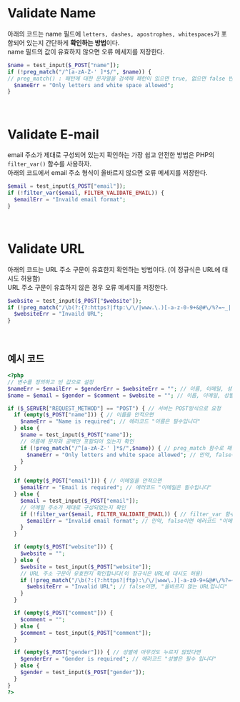# Validate Name<br>

아래의 코드는 name 필드에 `letters, dashes, apostrophes, whitespaces`가 포함되어 있는지 간단하게 **확인하는 방법**이다.<br>name 필드의 값이 유효하지 않으면 오류 메세지를 저장한다.<br>
```php
$name = test_input($_POST["name"]);
if (!preg_match("/^[a-zA-Z-' ]*$/", $name)) {
// preg_match() : 패턴에 대한 문자열을 검색해 패턴이 있으면 true, 없으면 false 반환
  $nameErr = "Only letters and white space allowed";
}
```
<br>

#

# Validate E-mail<br>

email 주소가 제대로 구성되어 있는지 확인하는 가장 쉽고 안전한 방법은 PHP의 `filter_var()` 함수를 사용하자.<br>아래의 코드에서 email 주소 형식이 올바르지 않으면 오류 메세지를 저장한다.<br>
```php
$email = test_input($_POST["email"]);
if (!filter_var($email, FILTER_VALIDATE_EMAIL)) {
  $emailErr = "Invaild email format";
}
```
<br>

#

# Validate URL<br>

아래의 코드는 URL 주소 구문이 유효한지 확인하는 방법이다. (이 정규식은 URL에 대시도 허용함)<br> URL 주소 구문이 유효하지 않은 경우 오류 메세지를 저장한다.<br>
```php
$website = test_input($_POST["$website"]);
if (!preg_match("/\b(?:{?:https?|ftp:\/\/|www.\.)[-a-z-0-9+&@#\/%?=~_|!:,.;]*[-a-z-0-9+&@#\/%?=~_|!:,.;]/i",$website)) {
  $websiteErr = "Invaild URL";
}
```
<br>

## 예시 코드<br>

```php
<?php
// 변수를 정의하고 빈 값으로 설정
$nameErr = $emailErr = $genderErr = $websiteErr = ""; // 이름, 이메일, 성별, 웹사이트 에러코드
$name = $email = $gender = $comment = $website = ""; // 이름, 이메일, 성별, 댓글, 웹사이트

if ($_SERVER["REQUEST_METHOD"] == "POST") { // 서버는 POST방식으로 요청
  if (empty($_POST["name"])) { // 이름을 안적으면
    $nameErr = "Name is required"; // 에러코드 "이름은 필수입니다"
  } else {
    $name = test_input($_POST["name"]); 
    // 이름에 문자와 공백만 포함되어 있는지 확인
    if (!preg_match("/^[a-zA-Z-' ]*$/",$name)) { // preg_match 함수로 패턴에 대한 문자열을 검색해서 true, false 반환
      $nameErr = "Only letters and white space allowed"; // 만약, false이면 에러코드 "문자와 공백만 허용됩니다"
    }
  }

  if (empty($_POST["email"])) { // 이메일을 안적으면
    $emailErr = "Email is required"; // 에러코드 "이메일은 필수입니다"
  } else {
    $email = test_input($_POST["email"]); 
    // 이메일 주소가 제대로 구성되었는지 확인
    if (!filter_var($email, FILTER_VALIDATE_EMAIL)) { // filter_var 함수로 이메일 주소가 제대로 구성되어있는지 확인
      $emailErr = "Invalid email format"; // 만약, false이면 에러코드 "이메일 형식이 올바르지 않습니다"
    }
  }

  if (empty($_POST["website"])) {
    $website = "";
  } else {
    $website = test_input($_POST["website"]);
    // URL 주소 구문이 유효한지 확인합니다(이 정규식은 URL에 대시도 허용)
    if (!preg_match("/\b(?:(?:https?|ftp):\/\/|www\.)[-a-z0-9+&@#\/%?=~_|!:,.;]*[-a-z0-9+&@#\/%=~_|]/i",$website)) { // preg_match 함수 사용
      $websiteErr = "Invalid URL"; // false이면, "올바르지 않는 URL입니다"
    }
  }

  if (empty($_POST["comment"])) {
    $comment = "";
  } else {
    $comment = test_input($_POST["comment"]);
  }

  if (empty($_POST["gender"])) { // 성별에 아무것도 누르지 않았다면
    $genderErr = "Gender is required"; // 에러코드 "성별은 필수 입니다"
  } else {
    $gender = test_input($_POST["gender"]);
  }
}
?>
```
